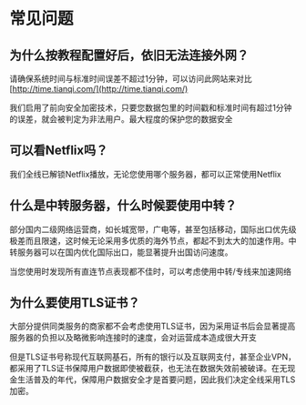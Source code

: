 # 常见问题

## 为什么按教程配置好后，依旧无法连接外网？

请确保系统时间与标准时间误差不超过1分钟，可以访问此网站来对比[http://time.tianqi.com/](http://time.tianqi.com/)

我们启用了前向安全加密技术，只要您数据包里的时间戳和标准时间有超过1分钟的误差，就会被判定为非法用户。最大程度的保护您的数据安全

## 可以看Netflix吗？

我们全线已解锁Netflix播放，无论您使用哪个服务器，都可以正常使用Netflix

## 什么是中转服务器，什么时候要使用中转？

部分国内二级网络运营商，如长城宽带，广电等，甚至包括移动，国际出口优先级极差而且限速，这时候无论采用多优质的海外节点，都起不到太大的加速作用。中转服务器可以在国内优化国际出口，能显著提升出国访问速度。

当您使用时发现所有直连节点表现都不佳时，可以考虑使用中转/专线来加速网络

## 为什么要使用TLS证书？

大部分提供同类服务的商家都不会考虑使用TLS证书，因为采用证书后会显著提高服务器的负担以及略微影响连接时的速度，会对运营成本造成很大开支

但是TLS证书号称现代互联网基石，所有的银行以及互联网支付，甚至企业VPN，都采用了TLS证书保障用户数据即使被截获，也无法在数据失效前被破译。在无现金生活普及的年代，保障用户数据安全才是首要问题，因此我们决定全线采用TLS加密。

